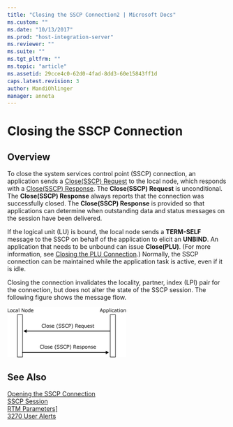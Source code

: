 ```yaml
---
title: "Closing the SSCP Connection2 | Microsoft Docs"
ms.custom: ""
ms.date: "10/13/2017"
ms.prod: "host-integration-server"
ms.reviewer: ""
ms.suite: ""
ms.tgt_pltfrm: ""
ms.topic: "article"
ms.assetid: 29cce4c0-62d0-4fad-8dd3-60e15843ff1d
caps.latest.revision: 3
author: MandiOhlinger
manager: anneta
---
```

# Closing the SSCP Connection

## Overview
To close the system services control point (SSCP) connection, an application sends a [Close(SSCP) Request](../Topic/Close\(SSCP\)%20Request1.md) to the local node, which responds with a [Close(SSCP) Response](../Topic/Close\(SSCP\)%20Response2.md). The **Close(SSCP) Request** is unconditional. The **Close(SSCP) Response** always reports that the connection was successfully closed. The **Close(SSCP) Response** is provided so that applications can determine when outstanding data and status messages on the session have been delivered.  
  
 If the logical unit (LU) is bound, the local node sends a **TERM-SELF** message to the SSCP on behalf of the application to elicit an **UNBIND**. An application that needs to be unbound can issue **Close(PLU)**. (For more information, see [Closing the PLU Connection](../core/closing-the-plu-connection.md).) Normally, the SSCP connection can be maintained while the application task is active, even if it is idle.  
  
 Closing the connection invalidates the locality, partner, index (LPI) pair for the connection, but does not alter the state of the SSCP session. The following figure shows the message flow.  
  
 ![](../core/media/his-32703e.gif)  
  
## See Also  
 [Opening the SSCP Connection](../core/opening-the-sscp-connection.md)   
 [SSCP Session](../core/sscp-session.md)   
 [RTM Parameters\]](../core/rtm-parameters].md)   
 [3270 User Alerts](../core/3270-user-alerts.md)
